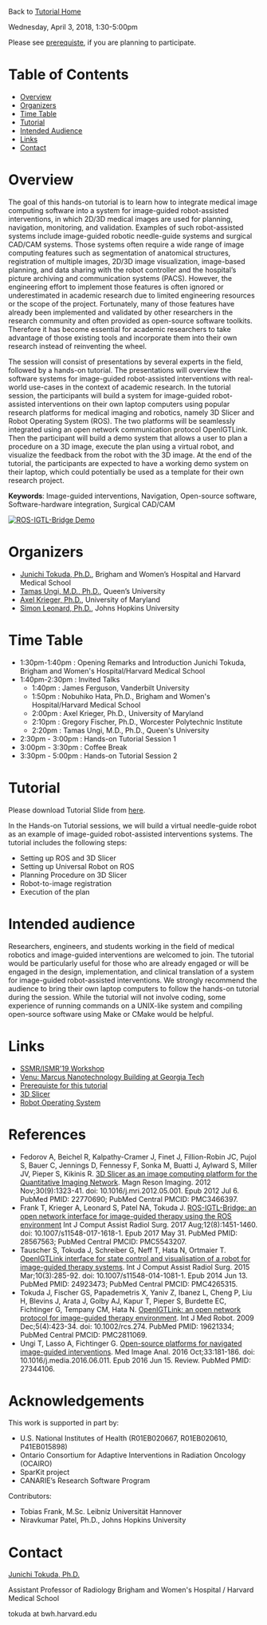 Back to [Tutorial Home](https://rosmed.github.io/)


Wednesday, April 3, 2018, 1:30-5:00pm

Please see [prerequiste](ismr2019/prerequisite), if you are planning to participate.

# Table of Contents
- [Overview](#overview)
- [Organizers](#organizers)
- [Time Table](#time)
- [Tutorial](#tutorial)
- [Intended Audience](#audience)
- [Links](#links)
- [Contact](#contact)


# Overview

The goal of this hands-on tutorial is to learn how to integrate medical image computing software into a system for image-guided robot-assisted interventions, in which 2D/3D medical images are used for planning, navigation, monitoring, and validation. Examples of such robot-assisted systems include image-guided robotic needle-guide systems and surgical CAD/CAM systems. Those systems often require a wide range of image computing features such as segmentation of anatomical structures, registration of multiple images, 2D/3D image visualization, image-based planning, and data sharing with the robot controller and the hospital’s picture archiving and communication systems (PACS). However, the engineering effort to implement those features is often ignored or underestimated in academic research due to limited engineering resources or the scope of the project. Fortunately, many of those features have already been implemented and validated by other researchers in the research community and often provided as open-source software toolkits. Therefore it has become essential for academic researchers to take advantage of those existing tools and incorporate them into their own research instead of reinventing the wheel.

The session will consist of presentations by several experts in the field, followed by a hands-on tutorial. The presentations will overview the software systems for image-guided robot-assisted interventions with real-world use-cases in the context of academic research. In the tutorial session, the participants will build a system for image-guided robot-assisted interventions on their own laptop computers using popular research platforms for medical imaging and robotics, namely 3D Slicer and Robot Operating System (ROS). The two platforms will be seamlessly integrated using an open network communication protocol OpenIGTLink. Then the participant will build a demo system that allows a user to plan a procedure on a 3D image, execute the plan using a virtual robot, and visualize the feedback from the robot with the 3D image. At the end of the tutorial, the participants are expected to have a working demo system on their laptop, which could potentially be used as a template for their own research project.

**Keywords**: Image-guided interventions, Navigation, Open-source software, Software-hardware integration, Surgical CAD/CAM


[![ROS-IGTL-Bridge Demo](http://img.youtube.com/vi/CA4x5cZQKpk/0.jpg)](https://www.youtube.com/watch?v=CA4x5cZQKpk "ROS-IGTL-Bridge Demo")

# Organizers

- [Junichi Tokuda, Ph.D.](https://scholar.harvard.edu/tokuda), Brigham and Women’s Hospital and Harvard Medical School
- [Tamas Ungi, M.D., Ph.D.](http://perk.cs.queensu.ca/users/ungi), Queen’s University
- [Axel Krieger, Ph.D.](https://mrelab.com/professor-axel-krieger/), University of Maryland
- [Simon Leonard, Ph.D.](https://www.cs.jhu.edu/faculty/simon-leonard/), Johns Hopkins University

# Time Table

- 1:30pm-1:40pm : Opening Remarks and Introduction Junichi Tokuda, Brigham and Women's Hospital/Harvard Medical School
- 1:40pm-2:30pm : Invited Talks
  - 1:40pm : James Ferguson, Vanderbilt University
  - 1:50pm : Nobuhiko Hata, Ph.D., Brigham and Women's Hospital/Harvard Medical School
  - 2:00pm : Axel Krieger, Ph.D., University of Maryland
  - 2:10pm : Gregory Fischer, Ph.D., Worcester Polytechnic Institute
  - 2:20pm : Tamas Ungi, M.D., Ph.D., Queen's University
- 2:30pm - 3:00pm : Hands-on Tutorial Session 1
- 3:00pm - 3:30pm : Coffee Break
- 3:30pm - 5:00pm : Hands-on Tutorial Session 2


# Tutorial

Please download Tutorial Slide from [here](https://bit.ly/2ooZdOU).

In the Hands-on Tutorial sessions, we will build a virtual needle-guide robot as an example of image-guided robot-assisted interventions systems. The tutorial includes the following steps:

- Setting up ROS and 3D Slicer
- Setting up Universal Robot on ROS
- Planning Procedure on 3D Slicer
- Robot-to-image registration
- Execution of the plan

# Intended audience

Researchers, engineers, and students working in the field of medical robotics and image-guided interventions are welcomed to join. The tutorial would be particularly useful for those who are already engaged or will be engaged in the design, implementation, and clinical translation of a system for image-guided robot-assisted interventions. We strongly recommend the audience to bring their own laptop computers to follow the hands-on tutorial during the session. While the tutorial will not involve coding, some experience of running commands on a UNIX-like system and compiling open-source software using Make or CMake would be helpful.


# Links
- [SSMR/ISMR'19 Workshop](http://www.ismr.gatech.edu)
- [Venu: Marcus Nanotechnology Building at Georgia Tech](http://www.ismr.gatech.edu/venue)
- [Prerequiste for this tutorial](ismr2019/prerequisite)
- [3D Slicer](https://www.slicer.org/)
- [Robot Operating System](http://www.ros.org/)

# References

- Fedorov A, Beichel R, Kalpathy-Cramer J, Finet J, Fillion-Robin JC, Pujol S, Bauer C, Jennings D, Fennessy F, Sonka M, Buatti J, Aylward S, Miller JV, Pieper S, Kikinis R. [3D Slicer as an image computing platform for the Quantitative Imaging Network](https://www.ncbi.nlm.nih.gov/pmc/articles/PMC3466397/). Magn Reson Imaging. 2012 Nov;30(9):1323-41. doi: 10.1016/j.mri.2012.05.001. Epub 2012 Jul 6. PubMed PMID: 22770690; PubMed Central PMCID: PMC3466397.
- Frank T, Krieger A, Leonard S, Patel NA, Tokuda J. [ROS-IGTL-Bridge: an open network interface for image-guided therapy using the ROS environment](https://www.ncbi.nlm.nih.gov/pmc/articles/PMC5543207/.) Int J Comput Assist Radiol Surg. 2017 Aug;12(8):1451-1460. doi: 10.1007/s11548-017-1618-1. Epub 2017 May 31. PubMed PMID: 28567563; PubMed Central PMCID: PMC5543207. 
- Tauscher S, Tokuda J, Schreiber G, Neff T, Hata N, Ortmaier T. [OpenIGTLink interface for state control and visualisation of a robot for image-guided therapy systems](https://www.ncbi.nlm.nih.gov/pmc/articles/PMC4265315/). Int J Comput Assist Radiol Surg. 2015 Mar;10(3):285-92. doi: 10.1007/s11548-014-1081-1. Epub 2014 Jun 13. PubMed PMID: 24923473; PubMed Central PMCID: PMC4265315. 
- Tokuda J, Fischer GS, Papademetris X, Yaniv Z, Ibanez L, Cheng P, Liu H, Blevins J, Arata J, Golby AJ, Kapur T, Pieper S, Burdette EC, Fichtinger G, Tempany CM, Hata N. [OpenIGTLink: an open network protocol for image-guided therapy environment](https://www.ncbi.nlm.nih.gov/pmc/articles/PMC2811069/). Int J Med Robot. 2009 Dec;5(4):423-34. doi: 10.1002/rcs.274. PubMed PMID: 19621334; PubMed Central PMCID: PMC2811069. 
- Ungi T, Lasso A, Fichtinger G. [Open-source platforms for navigated image-guided interventions](https://www.ncbi.nlm.nih.gov/pubmed/?term=27344106). Med Image Anal. 2016 Oct;33:181-186. doi: 10.1016/j.media.2016.06.011. Epub 2016 Jun 15. Review. PubMed PMID: 27344106.

# Acknowledgements

This work is supported in part by:
- U.S. National Institutes of Health (R01EB020667, R01EB020610, P41EB015898)
- Ontario Consortium for Adaptive Interventions in Radiation Oncology (OCAIRO)
- SparKit project
- CANARIE’s Research Software Program

Contributors:
- Tobias Frank, M.Sc. Leibniz Universität Hannover
- Niravkumar Patel, Ph.D., Johns Hopkins University

# Contact

[Junichi Tokuda, Ph.D.](https://scholar.harvard.edu/tokuda)

Assistant Professor of Radiology
Brigham and Women's Hospital / Harvard Medical School

tokuda at bwh.harvard.edu



